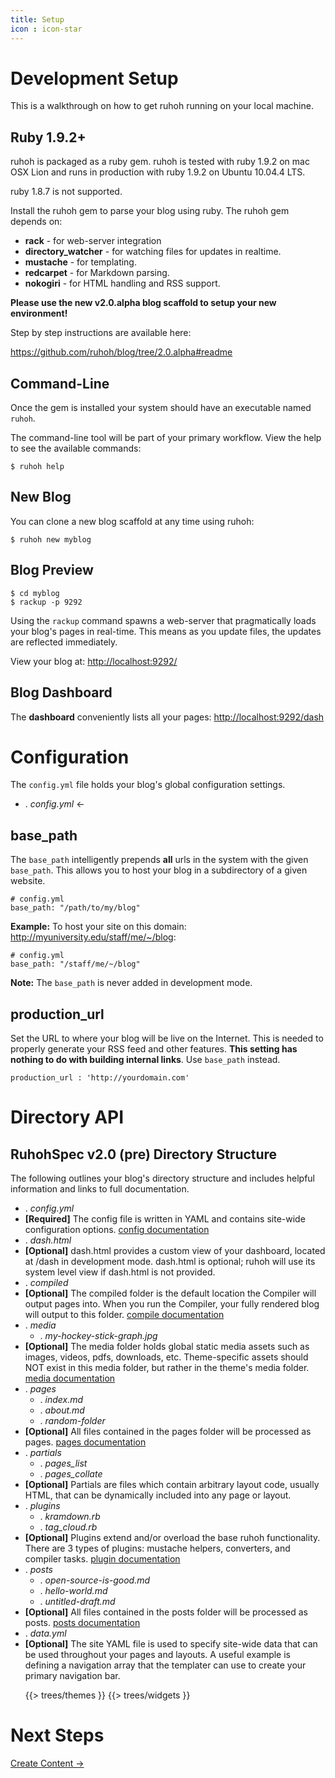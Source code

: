 ```yaml
---
title: Setup
icon : icon-star
---
```


# Development Setup

This is a walkthrough on how to get ruhoh running on your local machine.

## Ruby 1.9.2+

ruhoh is packaged as a ruby gem. ruhoh is tested with ruby 1.9.2 on mac OSX Lion and runs in production with ruby 1.9.2 on Ubuntu 10.04.4 LTS.

ruby 1.8.7 is not supported.


Install the ruhoh gem to parse your blog using ruby. The ruhoh gem depends on:

- **rack** - for web-server integration
- **directory\_watcher** - for watching files for updates in realtime.
- **mustache** - for templating.
- **redcarpet** - for Markdown parsing.
- **nokogiri** - for HTML handling and RSS support.


**Please use the new v2.0.alpha blog scaffold to setup your new environment!**

Step by step instructions are available here:

https://github.com/ruhoh/blog/tree/2.0.alpha#readme


## Command-Line

Once the gem is installed your system should have an executable named `ruhoh`.

The command-line tool will be part of your primary workflow. View the help to
see the available commands:

    $ ruhoh help


## New Blog

You can clone a new blog scaffold at any time using ruhoh:

    $ ruhoh new myblog

## Blog Preview

    $ cd myblog
    $ rackup -p 9292

Using the `rackup` command spawns a web-server that pragmatically loads your blog's pages in real-time.
This means as you update files, the updates are reflected immediately.

View your blog at: [http://localhost:9292/](http://localhost:9292/)

## Blog Dashboard

The **dashboard** conveniently lists all your pages: [http://localhost:9292/dash](http://localhost:9292/dash)

# Configuration

The `config.yml` file holds your blog's global configuration settings.

<ul class="folder-tree">
  <li class="endpoint"><span class="ui-silk inline ui-silk-page-white-gear">.</span> <em>config.yml</em> &larr;</li>
</ul>

## base_path

The `base_path` intelligently prepends **all** urls in the system with the given `base_path`.
This allows you to host your blog in a subdirectory of a given website.

    # config.yml
    base_path: "/path/to/my/blog"

**Example:** To host your site on this domain: http://myuniversity.edu/staff/me/~/blog:

    # config.yml
    base_path: "/staff/me/~/blog"

**Note:** The `base_path` is never added in development mode.

## production_url

Set the URL to where your blog will be live on the Internet. This is needed to properly
generate your RSS feed and other features. **This setting has nothing to do with building internal links**. Use `base_path` instead.

    production_url : 'http://yourdomain.com'


# Directory API

## RuhohSpec v2.0 (pre) Directory Structure

<p>
  The following outlines your blog's directory structure and 
  includes helpful information and links to full documentation.
</p>

<ul class="folder-tree">
  <li class="endpoint"><span class="ui-silk inline ui-silk-page-white-gear">.</span> <em class="config">config.yml</em></li>
  <li class="info">
    <strong>[Required]</strong>
    The config file is written in YAML and contains site-wide configuration options.
    <a href="/docs/1/configure">config documentation</a>
  </li>
  <li class="endpoint"><span class="ui-silk inline ui-silk-page-white-text">.</span> <em>dash.html</em> </li>
  <li class="info">
    <strong>[Optional]</strong>
    dash.html provides a custom view of your dashboard, located at /dash in development mode.
    dash.html is optional; ruhoh will use its system level view if dash.html is not provided.
  </li>
  <li class="endpoint"><span class="ui-silk inline ui-silk-folder">.</span> <em>compiled</em> </li>
  <li class="info">
    <strong>[Optional]</strong>
    The compiled folder is the default location the Compiler will output pages into.
    When you run the Compiler, your fully rendered blog will output to this folder.
    <a href="/docs/1/publish#toc_8">compile documentation</a>
  </li>
  <li class="endpoint">
    <span class="ui-silk inline ui-silk-folder">.</span> <em>media</em> 
    <ul>
      <li><span class="ui-silk inline ui-silk-picture">.</span> <em>my-hockey-stick-graph.jpg</em></li>
    </ul>
  </li>
  <li class="info">
    <strong>[Optional]</strong>
    The media folder holds global static media assets such as images, videos, pdfs, downloads, etc.
    Theme-specific assets should NOT exist in this media folder, but rather in the theme's media folder.
    <a href="/docs/1/create#toc_10">media documentation</a>
  </li>
  <li class="endpoint">
    <span class="ui-silk inline ui-silk-folder">.</span> <em class="page">pages</em> 
    <ul>
      <li><span class="ui-silk inline ui-silk-page-white-text">.</span> <em class="page">index.md</em></li>
      <li><span class="ui-silk inline ui-silk-page-white-text">.</span> <em class="page">about.md</em></li>
      <li><span class="ui-silk inline ui-silk-folder">.</span> <em class="page">random-folder</em></li>
    </ul>
  </li>
  <li class="info">
    <strong>[Optional]</strong>
    All files contained in the pages folder will be processed as pages.
    <a href="/docs/1/create">pages documentation</a>
  </li>
  <li class="endpoint">
    <span class="ui-silk inline ui-silk-folder">.</span> <em class="partial">partials</em> 
    <ul>
      <li><span class="ui-silk inline ui-silk-page-white-text">.</span> <em class="partial">pages_list</em></li>
      <li><span class="ui-silk inline ui-silk-page-white-text">.</span> <em class="partial">pages_collate</em></li>
    </ul>
  </li>
  <li class="info">
    <strong>[Optional]</strong>
    Partials are files which contain arbitrary layout code, usually HTML, that can be dynamically included into any page or layout.
  </li>
  <li class="endpoint">
    <span class="ui-silk inline ui-silk-folder">.</span> <em>plugins</em> 
    <ul>
      <li><span class="ui-silk inline ui-silk-page-white-text">.</span> <em>kramdown.rb</em></li>
      <li><span class="ui-silk inline ui-silk-page-white-text">.</span> <em>tag_cloud.rb</em></li>
    </ul>
  </li>
  <li class="info">
    <strong>[Optional]</strong>
    Plugins extend and/or overload the base ruhoh functionality. There are 3 types of plugins: mustache helpers, converters, and compiler tasks.
    <a href="/docs/1/plugins">plugin documentation</a>
  </li>
  <li class="endpoint">
    <span class="ui-silk inline ui-silk-folder">.</span> <em class="post">posts</em> 
    <ul>
      <li><span class="ui-silk inline ui-silk-page-white-text">.</span> <em class="post">open-source-is-good.md</em></li>
      <li><span class="ui-silk inline ui-silk-page-white-text">.</span> <em class="post">hello-world.md</em></li>
      <li><span class="ui-silk inline ui-silk-page-white-text">.</span> <em class="post">untitled-draft.md</em></li>
    </ul>
  </li>
  <li class="info">
    <strong>[Optional]</strong>
    All files contained in the posts folder will be processed as posts.
    <a href="/docs/1/create#toc_3">posts documentation</a>
  </li>
  <li class="endpoint"><span class="ui-silk inline ui-silk-page-white-database">.</span> <em>data.yml</em> </li>
  <li class="info">
    <strong>[Optional]</strong>
    The site YAML file is used to specify site-wide data that can be used throughout your pages and layouts.
    A useful example is defining a navigation array that the templater can use to create your primary navigation bar.
  </li>

{{> trees/themes }}
{{> trees/widgets }}
</ul>

# Next Steps

<a href="/docs/2/pages" class="btn btn-warning btn-large">Create Content &rarr;</a>



